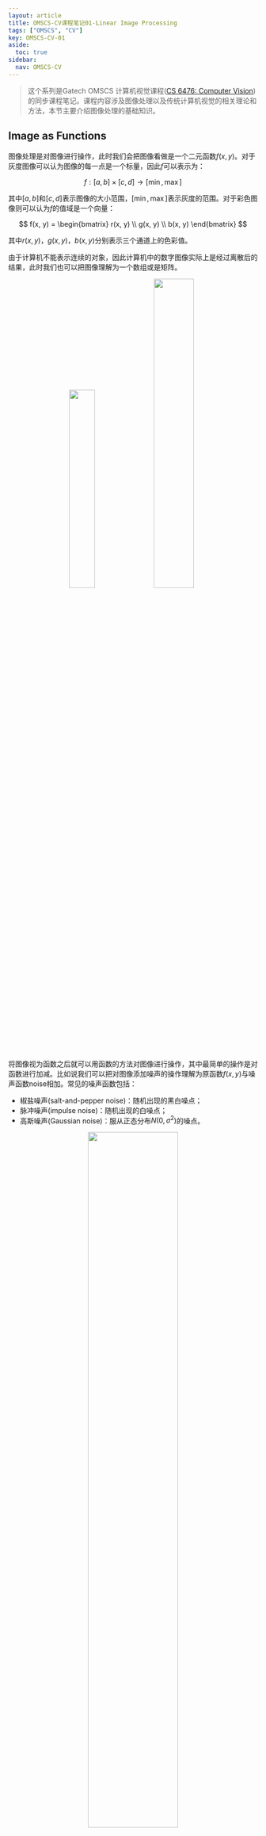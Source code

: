 ```yaml
---
layout: article
title: OMSCS-CV课程笔记01-Linear Image Processing
tags: ["OMSCS", "CV"]
key: OMSCS-CV-01
aside:
  toc: true
sidebar:
  nav: OMSCS-CV
---
```


> 这个系列是Gatech OMSCS 计算机视觉课程([CS 6476: Computer Vision](https://omscs.gatech.edu/cs-6476-computer-vision))的同步课程笔记。课程内容涉及图像处理以及传统计算机视觉的相关理论和方法，本节主要介绍图像处理的基础知识。
<!--more-->

## Image as Functions

图像处理是对图像进行操作，此时我们会把图像看做是一个二元函数$f(x,y)$。对于灰度图像可以认为图像的每一点是一个标量，因此$f$可以表示为：

$$
f:[a, b] \times [c, d] \rightarrow [\min, \max]
$$

其中$[a, b]$和$[c, d]$表示图像的大小范围，$[\min, \max]$表示灰度的范围。对于彩色图像则可以认为$f$的值域是一个向量：

$$
f(x, y) = 
\begin{bmatrix}
r(x, y) \\ g(x, y) \\ b(x, y)
\end{bmatrix}
$$

其中$r(x, y)$，$g(x, y)$，$b(x, y)$分别表示三个通道上的色彩值。

由于计算机不能表示连续的对象，因此计算机中的数字图像实际上是经过离散后的结果，此时我们也可以把图像理解为一个数组或是矩阵。

<div align=center>
<img src="https://i.imgur.com/Pxskgo5.png" width="32%">
<img src="https://i.imgur.com/Pa10JG2.png" width="40%">
</div>

将图像视为函数之后就可以用函数的方法对图像进行操作，其中最简单的操作是对函数进行加减。比如说我们可以把对图像添加噪声的操作理解为原函数$f(x, y)$与噪声函数noise相加。常见的噪声函数包括：

- 椒盐噪声(salt-and-pepper noise)：随机出现的黑白噪点；
- 脉冲噪声(impulse noise)：随机出现的白噪点；
- 高斯噪声(Gaussian noise)：服从正态分布$N(0, \sigma^2)$的噪点。

<div align=center>
<img src="https://i.imgur.com/xGQc9uM.png" width="60%">
</div>

对于高斯噪声，方差$\sigma^2$控制了噪声的强度：方差越大噪声越明显。

## Filtering

去除图像噪声的过程称为**滤波(filtering)**。尽管精确地还原出无噪声图像是非常困难的，但滤波可以使图像变得更加平滑，也可以实现图像模糊的视觉效果。为了便于讨论我们对噪声做出以下两条假定：

- 每一个像素点不带噪声的真值与它周围的像素值相近；
- 每一个像素点添加的噪声相互独立。

在这样的假设下我们可以使用滑动平均的方法对图像进行滤波，具体地针对每个像素点取它周围像素的平均值作为滤波的结果。假设我们已知图像$F(x,y)$，对它使用滑动平均进行滤波的过程如下：

<div align=center>
<img src="https://i.imgur.com/iCybD4n.png" width="50%">
</div>

<div align=center>
<img src="https://i.imgur.com/VGJ9mqJ.png" width="50%">
</div>

<div align=center>
<img src="https://i.imgur.com/SBpay1T.png" width="50%">
</div>

<div align=center>
<img src="https://i.imgur.com/YaSgCw1.png" width="50%">
</div>

以上过程写成数学表达式为：

$$
G(i, j) = \frac{1}{(2k+1)^2} \sum_{u=-k}^k \sum_{v=-k}^k F(i+u, j+v)
$$

其中$k$为邻域的半径。上述公式表明像素点的邻域对中心的贡献是相同的，每个相邻像素点都具有相同权重。实际中更常用的方法是对邻域中的像素赋予不同的权重，此时公式可以改写为：

$$
G(i, j) = \sum_{u=-k}^k \sum_{v=-k}^k H(u, v) F(i+u, j+v)
$$

其中$H(u, v)$满足$\sum H(u, v) = 1$，它代表邻域内不同像素具有的权重，称为滤波器的**核(kernel)**。上述的滤波过程称为**相关滤波(correlation filtering)**，记为$G = H \otimes F$。

使用**方块核(box filter)**进行滤波可以图像模糊的效果如下：

<div align=center>
<img src="https://i.imgur.com/ubX9JEI.png" width="30%">
<img src="https://i.imgur.com/GQa2SBz.png" width="30%">
</div>

仔细观察可以发现图像中有很多的方块状伪影。产生这种现象的原因是方块核并不能正确地反映图像模糊的过程：我们可以想象眼前有一个亮点不断离我们远去，随着距离的增加图像应该是中间亮边缘暗的，如下图所示：

<div align=center>
<img src="https://i.imgur.com/23SLRc2.png" width="20%">
</div>

因此要正确的实现图像模糊的效果我们需要类似于上图的核。实际中比较常用的是**高斯核(Gaussian kernel)**，它可以看做是高斯函数的离散形式：

<div align=center>
<img src="https://i.imgur.com/2WtpHvU.png" width="70%">
</div>

使用高斯核代替方块核可以得到更加合理的模糊效果：

<div align=center>
<img src="https://i.imgur.com/ubX9JEI.png" width="30%">
<img src="https://i.imgur.com/zVfSVk4.png" width="30%">
</div>

## Linearity and Convolution

接下来讨论相关滤波的性质。设$f_1$和$f_2$为函数，$a$为常量，称系统$H$为线性系统(算子)如果它满足可加性和数乘性质：

- $H(f_1 + f_2) = H(f_1) + H(f_2)$
- $H(a \cdot f) = a \cdot H(f)$

然后引入**脉冲函数(impulse)**的概念：在离散情况下某个给定位置取1的函数称为脉冲函数。

<div align=center>
<img src="https://i.imgur.com/BxOVn7u.png" width="30%">
</div>

将脉冲函数序列输入到系统$H$中可以得到响应$h(t)$，如果$H$是线性系统我们还可以通过响应$h(t)$来描述系统的性质。

<div align=center>
<img src="https://i.imgur.com/Lmzpryw.png" width="60%">
</div>

可以证明相关滤波是线性系统。因此可以将脉冲函数$F(x, y)$输入到任意滤波器$H(u, v)$中，得到响应$G(x, y)$：

<div align=center>
<img src="https://i.imgur.com/i0hpXOb.png" width="70%">
</div>

不难发现响应$G(x, y)$实际上就是对滤波器$H(u, v)$进行了翻转。类似于相关滤波的运算我们可以定义**卷积(convolution)**运算：

$$
G(i, j) = \sum_{u=-k}^k \sum_{v=-k}^k H(u, v) F(i-u, j-v)
$$

上式记为$G = H * F$，容易验证使用卷积来代替相关滤波就可以使脉冲函数的响应与卷积核相同。实际上卷积还具有非常有用的性质，包括：

- 线性且平移不变；
- 交换性：$f * g = g * f$；
- 结合性：$f * (g * h) = (f * g) * h$；
- 恒等式：$e * f = f$，其中$e$为脉冲函数；
- 微分性质：$\frac{\partial}{\partial x} (f * g) = \frac{\partial f}{\partial x} * g$

显然对于对称的卷积核，卷积运算与相关滤波是等价的；而对于不对称的滤波核则可以通过调整卷积核的形式来达到一样的效果。因此我们可以用卷积来描述滤波的过程，同时也不再区分卷积和相关滤波。

利用卷积的结合性还可以降低计算的复杂度。假设卷积核$G$可以通过两个一维卷积核表示：

$$
G = c * r
$$

因此使用$G$直接进行滤波与分别使用一维卷积核$c$和$r$进行滤波是等价的：

$$
G * F = (c * r) * F = c * (r * F)
$$

假设$G$的尺寸为$W \times W$，$F$的尺寸为$H \times H$，则直接进行卷积的计算复杂度为$O(W^2 H^2)$而分解后的计算复杂度则为$O(W H^2)$。因此使用小的卷积核来替代大的卷积核可以极大地提高程序的性能。

## Filters as Templates

## Edge Detection: Gradients

## Edge detection: 2D Operators